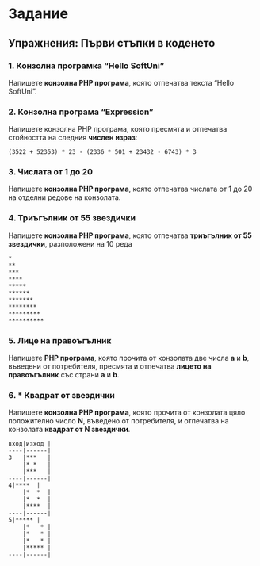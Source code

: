# Задание
## Упражнения: Първи стъпки в коденето

### 1. Конзолна програмка “Hello SoftUni”

Напишете **конзолна PHP програма**, която отпечатва текста “Hello SoftUni”.

### 2. Конзолна програма “Expression”

Напишете конзолна PHP програма, която пресмята и отпечатва стойността на следния **числен израз**:

`(3522 + 52353) * 23 - (2336 * 501 + 23432 - 6743) * 3`

### 3. Числата от 1 до 20

Напишете **конзолна PHP програма**, която отпечатва числата от 1 до 20 на отделни редове на конзолата.

### 4. Триъгълник от 55 звездички

Напишете **конзолна PHP програма**, която отпечатва **триъгълник от 55 звездички**, разположени на 10 реда

```
*
**
***
****
*****
******
*******
********
*********
**********
```

### 5. Лице на правоъгълник

Напишете **PHP програма**, която прочита от конзолата две числа **a** и **b**, въведени от потребителя, пресмята и отпечатва **лицето на правоъгълник** със страни **a** и **b**. 

### 6. * Квадрат от звездички

Напишете **конзолна PHP програма**, която прочита от конзолата цяло положително число **N**, въведено от потребителя, и отпечатва на конзолата **квадрат от N звездички**.
```
вход|изход |
----|------|
3   |***   |
    |* *   |
    |***   |
----|------|
4|****  |
    |*  *  |
    |*  *  |
    |****  |
----|------|
5|***** |
    |*   * |
    |*   * |
    |*   * |
    |***** |
----|------|
```

